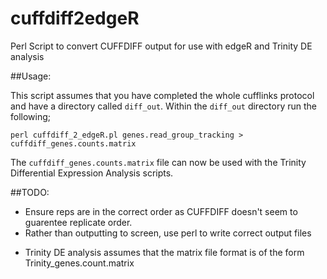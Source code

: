 # cuffdiff2edgeR
Perl Script to convert CUFFDIFF output for use with edgeR and Trinity DE analysis

##Usage:

This script assumes that you have completed the whole cufflinks protocol and have a directory called `diff_out`. Within the `diff_out` directory run the following;

`perl cuffdiff_2_edgeR.pl genes.read_group_tracking > cuffdiff_genes.counts.matrix`

The `cuffdiff_genes.counts.matrix` file can now be used with the Trinity Differential Expression Analysis scripts.

##TODO:

* Ensure reps are in the correct order as CUFFDIFF doesn't seem to guarentee replicate order.
* Rather than outputting to screen, use perl to write correct output files
+ Trinity DE analysis assumes that the matrix file format is of the form Trinity_genes.count.matrix

